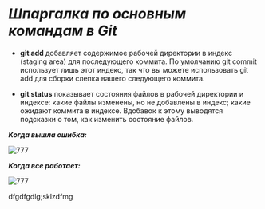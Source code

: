 # _Шпаргалка по основным командам в Git_
* **git add** добавляет содержимое рабочей директории в индекс (staging area) для последующего коммита. По умолчанию git commit использует лишь этот индекс, так что вы можете использовать git add для сборки слепка вашего следующего коммита.

* **git status** показывает состояния файлов в рабочей директории и индексе: какие файлы изменены, но не добавлены в индекс; какие ожидают коммита в индексе. Вдобавок к этому выводятся подсказки о том, как изменить состояние файлов.

_**Когда вышла ошибка:**_

![777](https://www.meme-arsenal.com/memes/65cc3ee2c47468626b6f8e37e9d9bd8b.jpg)


_**Когда все работает:**_

![777](https://avatanplus.com/files/resources/mid/577e751b50334155c5f972c1.png)

dfgdfgdlg;sklzdfmg 
